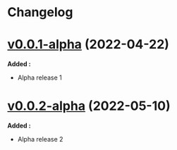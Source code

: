 # Changelog

# [v0.0.1-alpha](https://lokuswp.id/berita/rilis-lwcommerce-0-1-0-beta/) (2022-04-22)
**Added :**
- Alpha release 1

# [v0.0.2-alpha](https://lokuswp.id/berita/rilis-lwcommerce-0-1-0-beta/) (2022-05-10)
**Added :**
- Alpha release 2